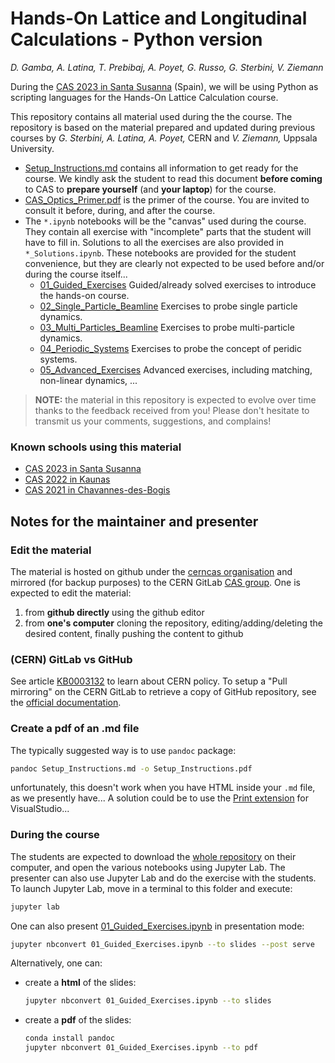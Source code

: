 # Hands-On Lattice and Longitudinal Calculations - Python version
*D. Gamba, A. Latina, T. Prebibaj, A. Poyet, G. Russo, G. Sterbini, V. Ziemann*

During the [CAS 2023 in Santa Susanna](https://indico.cern.ch/event/1226773/) (Spain), we will be using Python as scripting languages for the Hands-On Lattice Calculation course.

This repository contains all material used during the the course.
The repository is based on the material prepared and updated during previous courses by *G. Sterbini, A. Latina, A. Poyet,* CERN and *V. Ziemann,* Uppsala University.

- [Setup_Instructions.md](./Setup_Instructions.md) contains all information to get ready for the course. We kindly ask the student to read this document **before coming** to CAS to **prepare yourself** (and **your laptop**) for the course. 
- [CAS_Optics_Primer.pdf](./CAS_Optics_Primer.pdf) is the primer of the course. You are invited to consult it before, during, and after the course.
- The `*.ipynb` notebooks will be the "canvas" used during the course. They contain all exercise with "incomplete" parts that the student will have to fill in. Solutions to all the exercises are also provided in `*_Solutions.ipynb`. These notebooks are provided for the student convenience, but they are clearly not expected to be used before and/or during the course itself...
    - [01_Guided_Exercises](./01_Guided_Exercises.ipynb) Guided/already solved exercises to introduce the hands-on course.
    - [02_Single_Particle_Beamline](./02_Single_Particle_Beamline.ipynb) Exercises to probe single particle dynamics.
    - [03_Multi_Particles_Beamline](./03_Multi_Particles_Beamline.ipynb) Exercises to probe multi-particle dynamics.
    - [04_Periodic_Systems](./04_Periodic_Systems.ipynb) Exercises to probe the concept of peridic systems.
    - [05_Advanced_Exercises](./05_Advanced_Exercises.ipynb) Advanced exercises, including matching, non-linear dynamics, ...

> **NOTE:** the material in this repository is expected to evolve over time thanks to the feedback received from you! Please don't hesitate to transmit us your comments, suggestions, and complains!

### Known schools using this material

- [CAS 2023 in Santa Susanna](https://indico.cern.ch/event/1226773/)
- [CAS 2022 in Kaunas](https://indico.cern.ch/event/1117526/)
- [CAS 2021 in Chavannes-des-Bogis](https://indico.cern.ch/event/1022988/)

## Notes for the maintainer and presenter

### Edit the material

The material is hosted on github under the [cerncas organisation](https://github.com/cerncas/) and mirrored (for backup purposes) to the CERN GitLab [CAS group](https://gitlab.cern.ch/cas).
One is expected to edit the material:

1. from **github directly** using the github editor
2. from **one's computer** cloning the repository, editing/adding/deleting the desired content, finally pushing the content to github

### (CERN) GitLab vs GitHub

See article [KB0003132](https://cern.service-now.com/service-portal?id=kb_article&n=KB0003132) to learn about CERN policy.
To setup a "Pull mirroring" on the CERN GitLab to retrieve a copy of GitHub repository, see the [official documentation](https://docs.gitlab.com/ee/user/project/repository/mirror/pull.html).

### Create a pdf of an .md file

The typically suggested way is to use `pandoc` package:

```bash
pandoc Setup_Instructions.md -o Setup_Instructions.pdf
```

unfortunately, this doesn't work when you have HTML inside your `.md` file, as we presently have...
A solution could be to use the [Print extension](https://marketplace.visualstudio.com/items?itemName=pdconsec.vscode-print) for VisualStudio...

### During the course

The students are expected to download the [whole repository](https://github.com/cerncas/hands-on-lattice-exercises/archive/refs/heads/master.zip) on their computer, and open the various notebooks using Jupyter Lab.
The presenter can also use Jupyter Lab and do the exercise with the students. To launch Jupyter Lab, move in a terminal to this folder and execute:

```bash
jupyter lab
```

One can also present [01_Guided_Exercises.ipynb](./01_Guided_Exercises.ipynb) in presentation mode:

```bash
jupyter nbconvert 01_Guided_Exercises.ipynb --to slides --post serve
```

Alternatively, one can:

- create a **html** of the slides:
   ```bash
   jupyter nbconvert 01_Guided_Exercises.ipynb --to slides
   ```
- create a **pdf** of the slides:
   ```bash
   conda install pandoc
   jupyter nbconvert 01_Guided_Exercises.ipynb --to pdf
   ```
